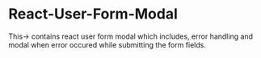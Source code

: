 # React-User-Form-Modal

This-> contains react user form modal which includes, error handling and modal when error occured while submitting the 
form fields.
